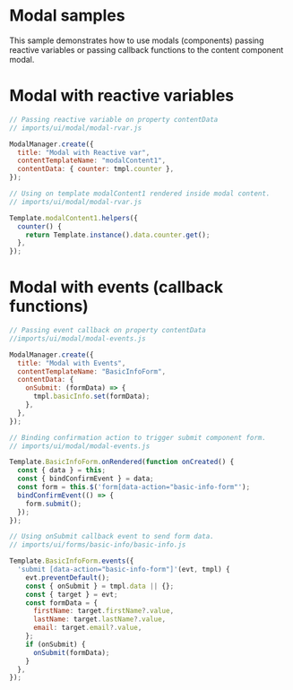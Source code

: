 # Modal samples

This sample demonstrates how to use modals (components) passing reactive variables or passing callback functions to the content component modal.

# Modal with reactive variables

```javascript
// Passing reactive variable on property contentData
// imports/ui/modal/modal-rvar.js

ModalManager.create({
  title: "Modal with Reactive var",
  contentTemplateName: "modalContent1",
  contentData: { counter: tmpl.counter },
});

// Using on template modalContent1 rendered inside modal content.
// imports/ui/modal/modal-rvar.js

Template.modalContent1.helpers({
  counter() {
    return Template.instance().data.counter.get();
  },
});
```

# Modal with events (callback functions)

```javascript
// Passing event callback on property contentData
//imports/ui/modal/modal-events.js

ModalManager.create({
  title: "Modal with Events",
  contentTemplateName: "BasicInfoForm",
  contentData: {
    onSubmit: (formData) => {
      tmpl.basicInfo.set(formData);
    },
  },
});

// Binding confirmation action to trigger submit component form.
// imports/ui/modal/modal-events.js

Template.BasicInfoForm.onRendered(function onCreated() {
  const { data } = this;
  const { bindConfirmEvent } = data;
  const form = this.$('form[data-action="basic-info-form"');
  bindConfirmEvent(() => {
    form.submit();
  });
});

// Using onSubmit callback event to send form data.
// imports/ui/forms/basic-info/basic-info.js

Template.BasicInfoForm.events({
  'submit [data-action="basic-info-form"]'(evt, tmpl) {
    evt.preventDefault();
    const { onSubmit } = tmpl.data || {};
    const { target } = evt;
    const formData = {
      firstName: target.firstName?.value,
      lastName: target.lastName?.value,
      email: target.email?.value,
    };
    if (onSubmit) {
      onSubmit(formData);
    }
  },
});
```
